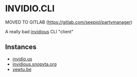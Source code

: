 # INVIDIO.CLI

MOVED TO GITLAB (https://gitlab.com/seepiol/partymanager) 

A really bad [invidious](https://invidio.us) CLI "client"

## Instances
* [invidio.us](https://invidio.us)
* [invidious.snopyta.org]("https://invidious.snopyta.org")
* [yewtu.be]("https://yewtu.be")

